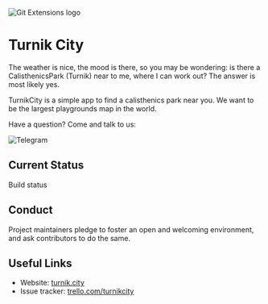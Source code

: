 
![Git Extensions logo](https://turnikcity.blob.core.windows.net/logo/logo-80.svg)
# Turnik City

The weather is nice, the mood is there, so you may be wondering: is there a CalisthenicsPark (Turnik) near to me, where I can work out? The answer is most likely yes.

TurnikCity is a simple app to find a calisthenics park near you.
We want to be the largest playgrounds map in the world.


Have a question? Come and talk to us:

<img src="https://img.shields.io/badge/-Telegram-0088cc?style=flat-square&logo=telegram" alt="Telegram">

## Current Status
Build status

## Conduct

Project maintainers pledge to foster an open and welcoming environment, and ask contributors to do the same.

## Useful Links

* Website: [turnik.city](https://turnik.city)
* Issue tracker: [trello.com/turnikcity](https://trello.com/b/dzdlmCE2/turnikcity)
